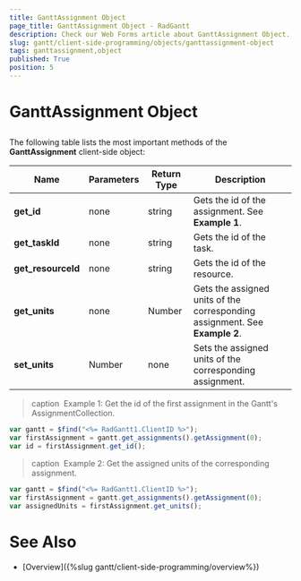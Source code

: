 ```yaml
---
title: GanttAssignment Object
page_title: GanttAssignment Object - RadGantt
description: Check our Web Forms article about GanttAssignment Object.
slug: gantt/client-side-programming/objects/ganttassignment-object
tags: ganttassignment,object
published: True
position: 5
---
```


# GanttAssignment Object



## 

The following table lists the most important methods of the **GanttAssignment** client-side object:



| Name | Parameters | Return Type | Description |
| ------ | ------ | ------ | ------ |
| **get_id** |none|string|Gets the id of the assignment. See **Example 1**.|
| **get_taskId** |none|string|Gets the id of the task.|
| **get_resourceId** |none|string|Gets the id of the resource.|
| **get_units** |none|Number|Gets the assigned units of the corresponding assignment. See **Example 2**.|
| **set_units** |Number|none|Sets the assigned units of the corresponding assignment.|


>caption  Example 1: Get the id of the first assignment in the Gantt's AssignmentCollection.
````JavaScript
var gantt = $find("<%= RadGantt1.ClientID %>");
var firstAssignment = gantt.get_assignments().getAssignment(0); 	
var id = firstAssignment.get_id();	 
````

>caption  Example 2: Get the assigned units of the corresponding assignment.
````JavaScript
var gantt = $find("<%= RadGantt1.ClientID %>");
var firstAssignment = gantt.get_assignments().getAssignment(0); 
var assignedUnits = firstAssignment.get_units();	 
````


# See Also

 * [Overview]({%slug gantt/client-side-programming/overview%})
